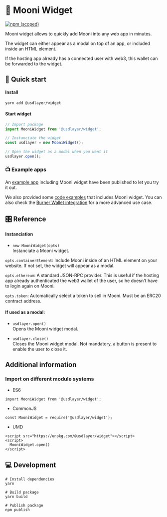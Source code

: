 # 🌚 Mooni Widget

[![npm (scoped)](https://img.shields.io/npm/v/@usdlayer/widget)](https://www.npmjs.com/package/@usdlayer/widget)

Mooni widget allows to quickly add Mooni into any web app in minutes.

The widget can either appear as a modal on top of an app, or included inside an HTML element. 

If the hosting app already has a connected user with web3, this wallet can be forwarded to the widget.

## 🎁 Quick start
#### Install

`yarn add @usdlayer/widget`
 
#### Start widget

```javascript
// Import package
import MooniWidget from '@usdlayer/widget';

// Instanciate the widget
const usdlayer = new MooniWidget();

// Open the widget as a modal when you want it
usdlayer.open();
```

### 📺 Example apps

An [example app](https://integration-example.usdlayer.tech) including Mooni widget have been published to let you try it out.

We also provided some [code examples](../example-host) that includes Mooni widget. You can also check the [Burner Wallet integration](../burner-plugin/src/ui/MooniPage.tsx) for a more advanced use case.

## 🎛 Reference

#### Instanciation

- `new MooniWidget(opts)`  
Instanciate a Mooni widget.

`opts.containerElement`: Include Mooni inside of an HTML element on your website. If not set, the widget will appear as a modal.

`opts.ethereum`: A standard JSON-RPC provider. This is useful if the hosting app already authenticated the web3 wallet of the user, so he doesn't have to login again on Mooni.

`opts.token`: Automatically select a token to sell in Mooni. Must be an ERC20 contract address.

#### If used as a modal:
- `usdlayer.open()`  
Opens the Mooni widget modal.


- `usdlayer.close()`  
Closes the Mooni widget modal. Not mandatory, a button is present to enable the user to close it.

## Additional information

### Import on different module systems

- ES6

`import MooniWidget from '@usdlayer/widget';`

- CommonJS

`const MooniWidget = require('@usdlayer/widget');`

- UMD

```
<script src="https://unpkg.com/@usdlayer/widget"></script>
<script> 
  MooniWidget.open()
</script>
```

## 💻 Development

```
# Install dependencies
yarn

# Build package
yarn build

# Publish package
npm publish
```
